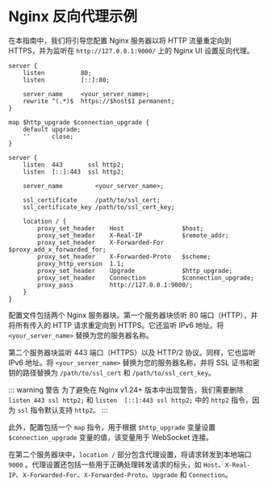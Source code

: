 # Nginx 反向代理示例

在本指南中，我们将引导您配置 Nginx 服务器以将 HTTP 流量重定向到 HTTPS，并为监听在 `http://127.0.0.1:9000/` 上的 Nginx UI
设置反向代理。

```nginx
server {
    listen          80;
    listen          [::]:80;

    server_name     <your_server_name>;
    rewrite ^(.*)$  https://$host$1 permanent;
}

map $http_upgrade $connection_upgrade {
    default upgrade;
    ''      close;
}

server {
    listen  443       ssl http2;
    listen  [::]:443  ssl http2;

    server_name         <your_server_name>;

    ssl_certificate     /path/to/ssl_cert;
    ssl_certificate_key /path/to/ssl_cert_key;

    location / {
        proxy_set_header    Host                $host;
        proxy_set_header    X-Real-IP           $remote_addr;
        proxy_set_header    X-Forwarded-For     $proxy_add_x_forwarded_for;
        proxy_set_header    X-Forwarded-Proto   $scheme;
        proxy_http_version  1.1;
        proxy_set_header    Upgrade             $http_upgrade;
        proxy_set_header    Connection          $connection_upgrade;
        proxy_pass          http://127.0.0.1:9000/;
    }
}
```

配置文件包括两个 Nginx 服务器块。第一个服务器块侦听 80 端口（HTTP），并将所有传入的 HTTP 请求重定向到 HTTPS。它还监听 IPv6
地址。将 `<your_server_name>` 替换为您的服务器名称。

第二个服务器块监听 443 端口（HTTPS）以及 HTTP/2 协议。同样，它也监听 IPv6 地址。将 `<your_server_name>` 替换为您的服务器名称，并将
SSL 证书和密钥的路径替换为 `/path/to/ssl_cert` 和 `/path/to/ssl_cert_key`。

::: warning 警告
为了避免在 Nginx v1.24+ 版本中出现警告，我们需要删除 `listen 443 ssl http2;` 和 `listen  [::]:443 ssl http2;`
中的 `http2` 指令，因为 `ssl` 指令默认支持 `http2`。
:::

此外，配置包括一个 `map` 指令，用于根据 `$http_upgrade` 变量设置 `$connection_upgrade` 变量的值，该变量用于 WebSocket 连接。

在第二个服务器块中，`location /` 部分包含代理设置，将请求转发到本地端口 `9000`
。代理设置还包括一些用于正确处理转发请求的标头，如 `Host`、`X-Real-IP`、`X-Forwarded-For`、`X-Forwarded-Proto`、`Upgrade`
和 `Connection`。
